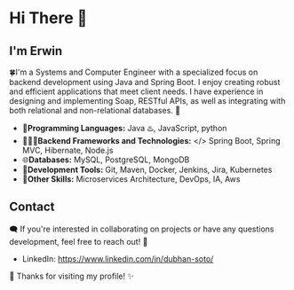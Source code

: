 # Hi There 👋 

## I'm Erwin
🍀I'm a Systems and Computer Engineer with a specialized focus on backend development using Java and Spring Boot. I enjoy creating robust and efficient applications that meet client needs. I have experience in designing and implementing Soap, RESTful APIs, as well as integrating with both relational and non-relational databases. 🍃

- 🌿**Programming Languages:** Java ♨️, JavaScript, python 
- 👨🏻‍💻**Backend Frameworks and Technologies:** </> Spring Boot, Spring MVC, Hibernate, Node.js
- 🌐**Databases:** MySQL, PostgreSQL, MongoDB
- 🌱**Development Tools:** Git, Maven, Docker, Jenkins, Jira, Kubernetes
- 👾**Other Skills:** Microservices Architecture, DevOps, IA, Aws

## Contact
🗨️ If you're interested in collaborating on projects or have any questions development, feel free to reach out! 💬 
- LinkedIn: https://www.linkedin.com/in/dubhan-soto/


🙌 Thanks for visiting my profile! ✨
